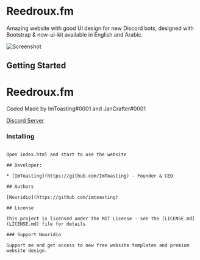 # Reedroux.fm

Amazing website with good UI design for new Discord bots, designed with Bootstrap & now-ui-kit available in English and Arabic.

![Screenshot](https://media.discordapp.net/attachments/1066042616589852747/1078776878422302850/ffe4c22736db513ac77b184c41688856.png?width=1086&height=634)

## Getting Started

# Reedroux.fm

Coded Made by ImToasting#0001 and JanCrafter#0001

[Discord Server ](https://discord.gg/bX9JQPBcpy)

### Installing


```

Open index.html and start to use the website 

## Developer:

* [ImToasting](https://github.com/ImToasting) - Founder & CEO

## Authors

[Nouridio](https://github.com/imtoasting)

## License

This project is licensed under the MIT License - see the [LICENSE.md](LICENSE.md) file for details

### Support Nouridio

Support me and get access to new free website templates and premium website design.

